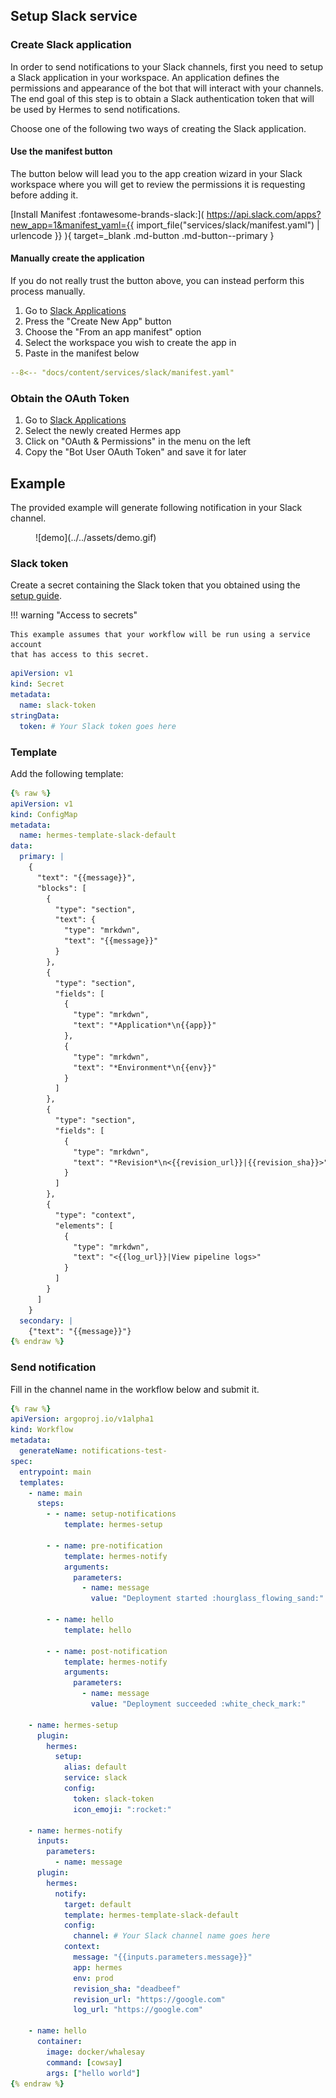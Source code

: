 ## Setup Slack service

### Create Slack application

In order to send notifications to your Slack channels, first you need to setup
a Slack application in your workspace. An application defines the permissions
and appearance of the bot that will interact with your channels. The end goal
of this step is to obtain a Slack authentication token that will be used by
Hermes to send notifications.

Choose one of the following two ways of creating the Slack application.

#### Use the manifest button

The button below will lead you to the app creation wizard in your Slack
workspace where you will get to review the permissions it is requesting before
adding it.

[Install Manifest :fontawesome-brands-slack:](
  https://api.slack.com/apps?new_app=1&manifest_yaml={{ import_file("services/slack/manifest.yaml") | urlencode }}
){ target=_blank .md-button .md-button--primary }

#### Manually create the application

If you do not really trust the button above, you can instead perform this
process manually.

1. Go to [Slack Applications](https://api.slack.com/apps)
2. Press the "Create New App" button
3. Choose the "From an app manifest" option
4. Select the workspace you wish to create the app in
5. Paste in the manifest below

```yaml title="manifest.yaml"
--8<-- "docs/content/services/slack/manifest.yaml"
```

### Obtain the OAuth Token

1. Go to [Slack Applications](https://api.slack.com/apps)
2. Select the newly created Hermes app
3. Click on "OAuth & Permissions" in the menu on the left
4. Copy the "Bot User OAuth Token" and save it for later

## Example

The provided example will generate following notification in your Slack channel.

<figure markdown>
  ![demo](../../assets/demo.gif)
</figure>

### Slack token

Create a secret containing the Slack token that you obtained using the [setup
guide](#obtain-the-oauth-token).

!!! warning "Access to secrets"

    This example assumes that your workflow will be run using a service account
    that has access to this secret.

```yaml
apiVersion: v1
kind: Secret
metadata:
  name: slack-token
stringData:
  token: # Your Slack token goes here
```

### Template

Add the following template:

```yaml
{% raw %}
apiVersion: v1
kind: ConfigMap
metadata:
  name: hermes-template-slack-default
data:
  primary: |
    {
      "text": "{{message}}",
      "blocks": [
        {
          "type": "section",
          "text": {
            "type": "mrkdwn",
            "text": "{{message}}"
          }
        },
        {
          "type": "section",
          "fields": [
            {
              "type": "mrkdwn",
              "text": "*Application*\n{{app}}"
            },
            {
              "type": "mrkdwn",
              "text": "*Environment*\n{{env}}"
            }
          ]
        },
        {
          "type": "section",
          "fields": [
            {
              "type": "mrkdwn",
              "text": "*Revision*\n<{{revision_url}}|{{revision_sha}}>"
            }
          ]
        },
        {
          "type": "context",
          "elements": [
            {
              "type": "mrkdwn",
              "text": "<{{log_url}}|View pipeline logs>"
            }
          ]
        }
      ]
    }
  secondary: |
    {"text": "{{message}}"}
{% endraw %}
```

### Send notification

Fill in the channel name in the workflow below and submit it.

```yaml
{% raw %}
apiVersion: argoproj.io/v1alpha1
kind: Workflow
metadata:
  generateName: notifications-test-
spec:
  entrypoint: main
  templates:
    - name: main
      steps:
        - - name: setup-notifications
            template: hermes-setup

        - - name: pre-notification
            template: hermes-notify
            arguments:
              parameters:
                - name: message
                  value: "Deployment started :hourglass_flowing_sand:"

        - - name: hello
            template: hello

        - - name: post-notification
            template: hermes-notify
            arguments:
              parameters:
                - name: message
                  value: "Deployment succeeded :white_check_mark:"

    - name: hermes-setup
      plugin:
        hermes:
          setup:
            alias: default
            service: slack
            config:
              token: slack-token
              icon_emoji: ":rocket:"

    - name: hermes-notify
      inputs:
        parameters:
          - name: message
      plugin:
        hermes:
          notify:
            target: default
            template: hermes-template-slack-default
            config:
              channel: # Your Slack channel name goes here
            context:
              message: "{{inputs.parameters.message}}"
              app: hermes
              env: prod
              revision_sha: "deadbeef"
              revision_url: "https://google.com"
              log_url: "https://google.com"

    - name: hello
      container:
        image: docker/whalesay
        command: [cowsay]
        args: ["hello world"]
{% endraw %}
```
